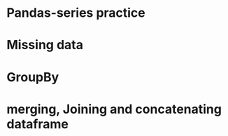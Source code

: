 # Pandas-series practice 

# Missing data

# GroupBy

# merging, Joining and concatenating dataframe
